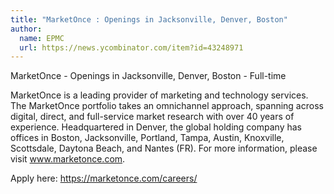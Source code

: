 ```yaml
---
title: "MarketOnce : Openings in Jacksonville, Denver, Boston"
author:
  name: EPMC
  url: https://news.ycombinator.com/item?id=43248971
---
```

MarketOnce - Openings in Jacksonville, Denver, Boston - Full-time

MarketOnce is a leading provider of marketing and technology services. The MarketOnce portfolio takes an omnichannel approach, spanning across digital, direct, and full-service market research with over 40 years of experience. Headquartered in Denver, the global holding company has offices in Boston, Jacksonville, Portland, Tampa, Austin, Knoxville, Scottsdale, Daytona Beach, and Nantes (FR). For more information, please visit www.marketonce.com.

Apply here: <a href="https:&#x2F;&#x2F;marketonce.com&#x2F;careers&#x2F;" rel="nofollow">https:&#x2F;&#x2F;marketonce.com&#x2F;careers&#x2F;</a>
<JobApplication />
